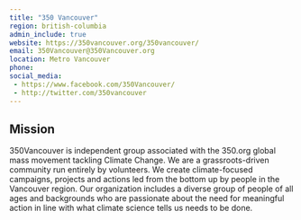 ```yaml
---
title: "350 Vancouver"
region: british-columbia
admin_include: true
website: https://350vancouver.org/350vancouver/
email: 350Vancouver@350Vancouver.org
location: Metro Vancouver
phone: 
social_media: 
 - https://www.facebook.com/350Vancouver/
 - http://twitter.com/350vancouver
---
```


## Mission

350Vancouver is independent group associated with the 350.org global mass movement tackling Climate Change. We are a grassroots-driven community run entirely by volunteers. We create climate-focused campaigns, projects and actions led from the bottom up by people in the Vancouver region. Our organization includes a diverse group of people of all ages and backgrounds who are passionate about the need for meaningful action in line with what climate science tells us needs to be done.

